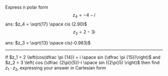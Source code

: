 Express n polar form
$$ z_4 = -4-i$$ ans: $z_4 = \sqrt{17} \space cis (2.90)$
$$z_3 = 2-3i$$

ans: $z_3 = \sqrt{13} \space cis(-0.983)$

---
If $z_1 = 2 \left(cos(dfrac \pi {14}) + i \space sin (\dfrac \pi {15})\right)$ and $z_2 = 3 \left( cos (\dfrac {2\pi}{5})-i \space sin ({2\pi}5) \right)$
then find $z_1 \cdot z_2$, expressing your answer in Cartesian form


